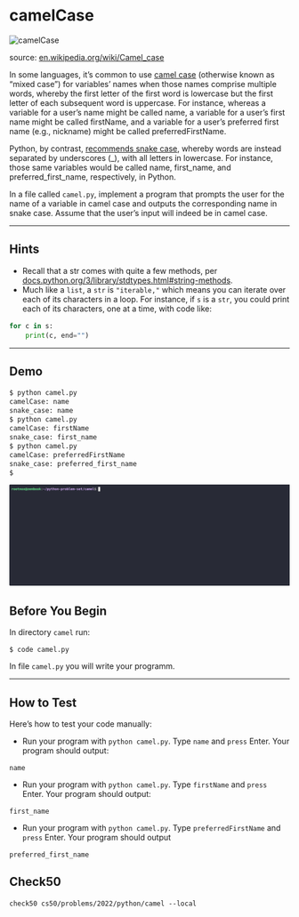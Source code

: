 # camelCase

<img src="img0.png" alt="camelCase" width="300">


source: [en.wikipedia.org/wiki/Camel_case](https://en.wikipedia.org/wiki/Camel_case)

In some languages, it’s common to use [camel case](https://en.wikipedia.org/wiki/Camel_case) (otherwise known as “mixed case”) for variables’ names when those names comprise multiple words, whereby the first letter of the first word is lowercase but the first letter of each subsequent word is uppercase. For instance, whereas a variable for a user’s name might be called name, a variable for a user’s first name might be called firstName, and a variable for a user’s preferred first name (e.g., nickname) might be called preferredFirstName.

Python, by contrast, [recommends snake case](https://en.wikipedia.org/wiki/Snake_case), whereby words are instead separated by underscores (_), with all letters in lowercase. For instance, those same variables would be called name, first_name, and preferred_first_name, respectively, in Python.

In a file called `camel.py`, implement a program that prompts the user for the name of a variable in camel case and outputs the corresponding name in snake case. Assume that the user’s input will indeed be in camel case.

---

## Hints
- Recall that a str comes with quite a few methods, per [docs.python.org/3/library/stdtypes.html#string-methods](https://docs.python.org/3/library/stdtypes.html#string-methods).
- Much like a `list`, a `str` is `"iterable,"` which means you can iterate over each of its characters in a loop. For instance, if `s` is a `str`, you could print each of its characters, one at a time, with code like:
```python
for c in s:
    print(c, end="")
```

---

## Demo
```
$ python camel.py                                                               
camelCase: name                                                                 
snake_case: name                                                                
$ python camel.py                                                               
camelCase: firstName                                                            
snake_case: first_name                                                          
$ python camel.py                                                               
camelCase: preferredFirstName                                                   
snake_case: preferred_first_name                                                
$
```

<img src="../gifs/camel.gif" alt="demo">


## Before You Begin
In directory `camel` run:
```
$ code camel.py
```
In file `camel.py` you will write your programm.

---

## How to Test
Here’s how to test your code manually:
- Run your program with `python camel.py`. Type `name` and `press` Enter. Your program should output:
```
name
```
- Run your program with `python camel.py`. Type `firstName` and `press` Enter. Your program should output:
```
first_name
```
- Run your program with `python camel.py`. Type `preferredFirstName` and `press` Enter. Your program should output
```
preferred_first_name
```

## Check50
```
check50 cs50/problems/2022/python/camel --local
```